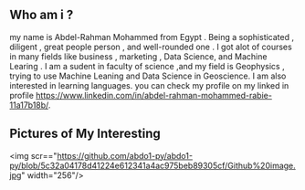 
## Who am i ?
my name is Abdel-Rahman Mohammed from Egypt . Being a sophisticated , diligent , great people person , and well-rounded one .
I got alot of courses in many fields like business , marketing , Data Science, and Machine Learing . 
I am a sudent in faculty of science ,and my field is Geophysics , trying to use Machine Leaning and Data Science in Geoscience. 
I am also interested in learning languages.
you can check my profile on my linked in profile https://www.linkedin.com/in/abdel-rahman-mohammed-rabie-11a17b18b/.

## Pictures of My Interesting

<img scr=="https://github.com/abdo1-py/abdo1-py/blob/5c32a04178d41224e612341a4ac975beb89305cf/Github%20image.jpg" width="256"/>

